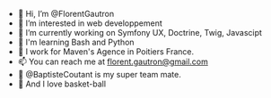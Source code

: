 - 👋 Hi, I’m @FlorentGautron
- 👀 I’m interested in web developpement
- 🌱 I’m currently working on Symfony UX, Doctrine, Twig, Javascipt
- :rocket: I'm learning Bash and Python
- :office: I work for Maven's Agence in Poitiers France.
- 📫 You can reach me at florent.gautron@gmail.com
-  :busts_in_silhouette: @BaptisteCoutant is my super team mate.
-  :basketball: And I love basket-ball 



<!---
FlorentGautron/FlorentGautron is a ✨ special ✨ repository because its `README.md` (this file) appears on your GitHub profile.
You can click the Preview link to take a look at your changes.
--->
